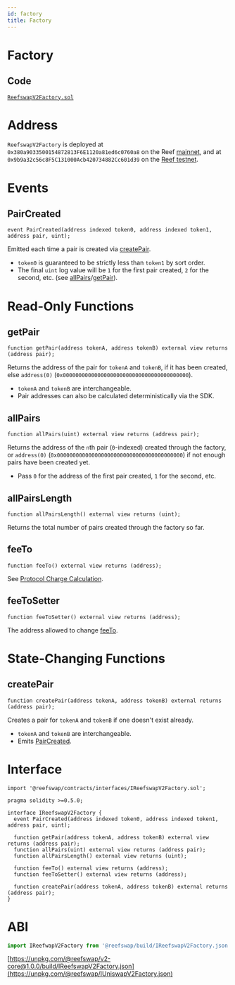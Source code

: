 ```yaml
---
id: factory
title: Factory
---
```


# Factory

## Code

[`ReefswapV2Factory.sol`](https://github.com/reef-chain/reefscan/blob/master/contracts/ReefswapV2Factory.sol)

# Address

`ReefswapV2Factory` is deployed at `0x380a9033500154872813F6E1120a81ed6c0760a8` on the Reef [mainnet](https://reefscan.com/contract/0x380a9033500154872813F6E1120a81ed6c0760a8), and at `0x9b9a32c56c8F5C131000Acb420734882Cc601d39` on the [Reef testnet](https://ropsten.etherscan.io/address/0x5C69bEe701ef814a2B6a3EDD4B1652CB9cc5aA6f). 

# Events

## PairCreated

```solidity
event PairCreated(address indexed token0, address indexed token1, address pair, uint);
```

Emitted each time a pair is created via [createPair](#createpair).

- `token0` is guaranteed to be strictly less than `token1` by sort order.
- The final `uint` log value will be `1` for the first pair created, `2` for the second, etc. (see [allPairs](#allpairs)/[getPair](#getpair)).

# Read-Only Functions

## getPair

```solidity
function getPair(address tokenA, address tokenB) external view returns (address pair);
```

Returns the address of the pair for `tokenA` and `tokenB`, if it has been created, else `address(0)` (`0x0000000000000000000000000000000000000000`).

- `tokenA` and `tokenB` are interchangeable.
- Pair addresses can also be calculated deterministically via the SDK.

## allPairs

```solidity
function allPairs(uint) external view returns (address pair);
```

Returns the address of the `n`th pair (`0`-indexed) created through the factory, or `address(0)` (`0x0000000000000000000000000000000000000000`) if not enough pairs have been created yet.

- Pass `0` for the address of the first pair created, `1` for the second, etc.

## allPairsLength

```solidity
function allPairsLength() external view returns (uint);
```

Returns the total number of pairs created through the factory so far.

## feeTo

```solidity
function feeTo() external view returns (address);
```

See [Protocol Charge Calculation](../../concepts/advanced-topics/fees).

## feeToSetter

```solidity
function feeToSetter() external view returns (address);
```

The address allowed to change [feeTo](#feeto).

# State-Changing Functions

## createPair

```solidity
function createPair(address tokenA, address tokenB) external returns (address pair);
```

Creates a pair for `tokenA` and `tokenB` if one doesn't exist already.

- `tokenA` and `tokenB` are interchangeable.
- Emits [PairCreated](#paircreated).

# Interface

```solidity
import '@reefswap/contracts/interfaces/IReefswapV2Factory.sol';
```

```solidity
pragma solidity >=0.5.0;

interface IReefswapV2Factory {
  event PairCreated(address indexed token0, address indexed token1, address pair, uint);

  function getPair(address tokenA, address tokenB) external view returns (address pair);
  function allPairs(uint) external view returns (address pair);
  function allPairsLength() external view returns (uint);

  function feeTo() external view returns (address);
  function feeToSetter() external view returns (address);

  function createPair(address tokenA, address tokenB) external returns (address pair);
}
```

# ABI

```typescript
import IReefwapV2Factory from '@reefswap/build/IReefswapV2Factory.json'
```

[https://unpkg.com/@reefswap/v2-core@1.0.0/build/IReefswapV2Factory.json](https://unpkg.com/@reefswap/IUniswapV2Factory.json)
